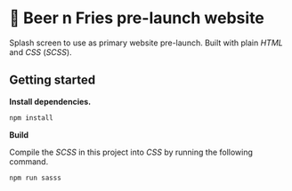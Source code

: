 # 🚀 Beer n Fries pre-launch website

Splash screen to use as primary website pre-launch. Built with plain _HTML_ and _CSS_ (_SCSS_).

## Getting started

__Install dependencies.__

```bash
npm install
```

__Build__

Compile the _SCSS_ in this project into _CSS_ by running the following command.

```bash
npm run sasss
```
